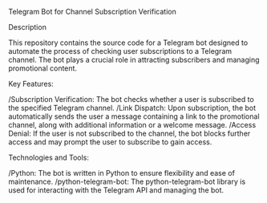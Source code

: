 Telegram Bot for Channel Subscription Verification

Description

This repository contains the source code for a Telegram bot designed to automate the process of checking user subscriptions to a Telegram channel. The bot plays a crucial role in attracting subscribers and managing promotional content.

Key Features:

/Subscription Verification: The bot checks whether a user is subscribed to the specified Telegram channel.
/Link Dispatch: Upon subscription, the bot automatically sends the user a message containing a link to the promotional channel, along with additional information or a welcome message.
/Access Denial: If the user is not subscribed to the channel, the bot blocks further access and may prompt the user to subscribe to gain access.

Technologies and Tools:

/Python: The bot is written in Python to ensure flexibility and ease of maintenance.
/python-telegram-bot: The python-telegram-bot library is used for interacting with the Telegram API and managing the bot.

